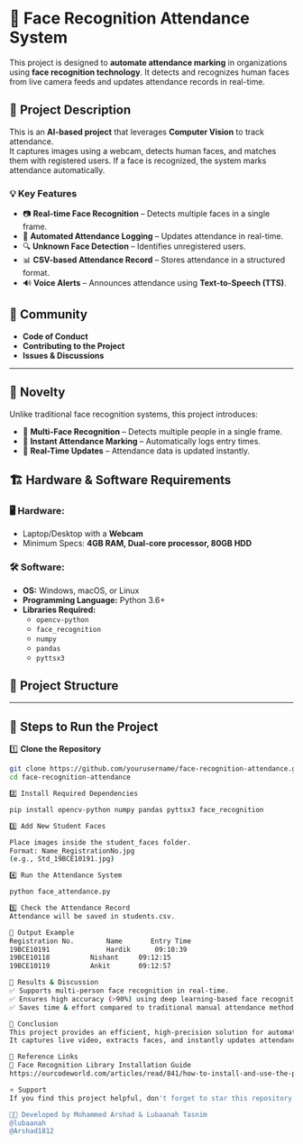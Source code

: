 # 🎯 Face Recognition Attendance System

This project is designed to **automate attendance marking** in organizations using **face recognition technology**. It detects and recognizes human faces from live camera feeds and updates attendance records in real-time.

## 📌 Project Description
This is an **AI-based project** that leverages **Computer Vision** to track attendance.  
It captures images using a webcam, detects human faces, and matches them with registered users. If a face is recognized, the system marks attendance automatically.

### 💡 Key Features
- 📷 **Real-time Face Recognition** – Detects multiple faces in a single frame.
- 📜 **Automated Attendance Logging** – Updates attendance in real-time.
- 🔍 **Unknown Face Detection** – Identifies unregistered users.
- 📊 **CSV-based Attendance Record** – Stores attendance in a structured format.
- 🔊 **Voice Alerts** – Announces attendance using **Text-to-Speech (TTS)**.

## 🤝 Community
- **Code of Conduct**
- **Contributing to the Project**
- **Issues & Discussions**

---

## 🚀 Novelty
Unlike traditional face recognition systems, this project introduces:
- 📌 **Multi-Face Recognition** – Detects multiple people in a single frame.
- 📌 **Instant Attendance Marking** – Automatically logs entry times.
- 📌 **Real-Time Updates** – Attendance data is updated instantly.

## 🏗️ Hardware & Software Requirements

### 🖥️ Hardware:
- Laptop/Desktop with a **Webcam**
- Minimum Specs: **4GB RAM, Dual-core processor, 80GB HDD**

### 🛠️ Software:
- **OS:** Windows, macOS, or Linux
- **Programming Language:** Python 3.6+
- **Libraries Required:**  
  - `opencv-python`
  - `face_recognition`
  - `numpy`
  - `pandas`
  - `pyttsx3`

## 📂 Project Structure


---

## 🔄 Steps to Run the Project

1️⃣ **Clone the Repository**  
```bash
git clone https://github.com/yourusername/face-recognition-attendance.git
cd face-recognition-attendance

2️⃣ Install Required Dependencies

pip install opencv-python numpy pandas pyttsx3 face_recognition

3️⃣ Add New Student Faces

Place images inside the student_faces folder.
Format: Name_RegistrationNo.jpg
(e.g., Std_19BCE10191.jpg)

4️⃣ Run the Attendance System

python face_attendance.py

5️⃣ Check the Attendance Record
Attendance will be saved in students.csv.

🎯 Output Example
Registration No.    	Name	   Entry Time
19BCE10191          	Hardik	    09:10:39
19BCE10118	        Nishant	    09:12:15
19BCE10119	        Ankit       09:12:57

📌 Results & Discussion
✅ Supports multi-person face recognition in real-time.
✅ Ensures high accuracy (>90%) using deep learning-based face recognition.
✅ Saves time & effort compared to traditional manual attendance methods.

🎯 Conclusion
This project provides an efficient, high-precision solution for automated attendance tracking in classrooms, offices, and organizations.
It captures live video, extracts faces, and instantly updates attendance records, ensuring a seamless and error-free process.

🔗 Reference Links
📌 Face Recognition Library Installation Guide
https://ourcodeworld.com/articles/read/841/how-to-install-and-use-the-python-face-recognition-and-detection-library-in-ubuntu-16-04

⭐ Support
If you find this project helpful, don't forget to star this repository! 🌟

👨‍💻 Developed by Mohammed Arshad & Lubaanah Tasnim
@lubaanah
@Arshad1812

